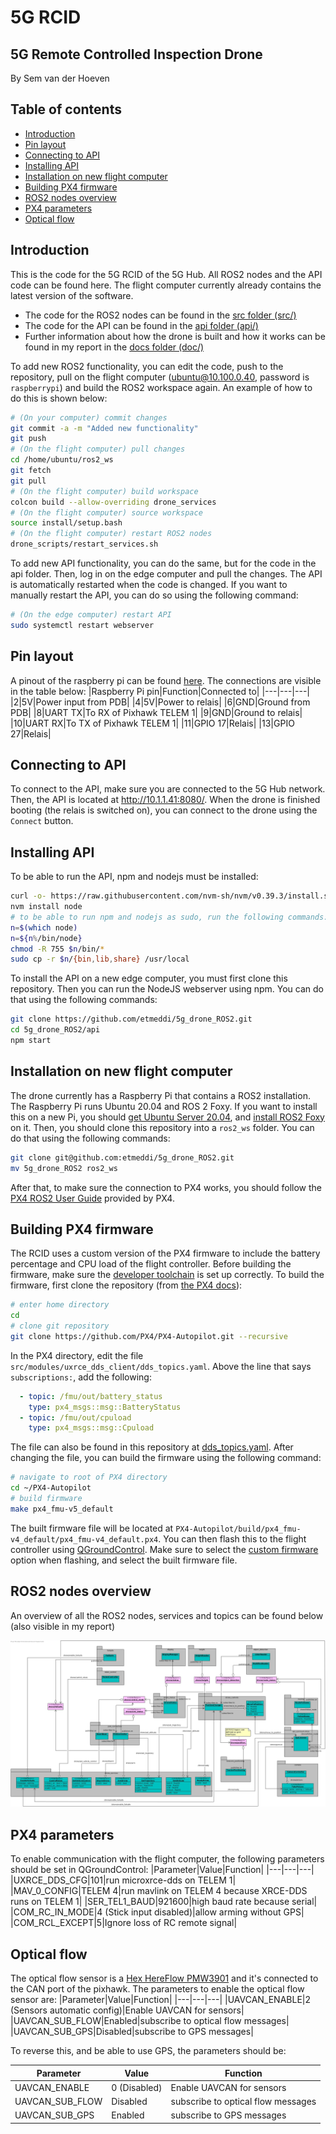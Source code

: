 # 5G RCID
## 5G Remote Controlled Inspection Drone
By Sem van der Hoeven

## Table of contents
- [Introduction](#introduction)
- [Pin layout](#pin-layout)
- [Connecting to API](#connecting-to-api)
- [Installing API](#installing-api)
- [Installation on new flight computer](#installation-on-new-flight-computer)
- [Building PX4 firmware](#building-px4-firmware)
- [ROS2 nodes overview](#ros2-nodes-overview)
- [PX4 parameters](#px4-parameters)
- [Optical flow](#optical-flow)

## Introduction
This is the code for the 5G RCID of the 5G Hub. All ROS2 nodes and the API code can be found here. The flight computer currently already contains the latest version of the software. 
- The code for the ROS2 nodes can be found in the [src folder (src/)](/src/)
- The code for the API can be found in the [api folder (api/)](/api/)
- Further information about how the drone is built and how it works can be found in my report in the [docs folder (doc/)](/doc/)

To add new ROS2 functionality, you can edit the code, push to the repository, pull on the flight computer (ubuntu@10.100.0.40, password is `raspberrypi`) and build the ROS2 workspace again. An example of how to do this is shown below:
```bash
# (On your computer) commit changes
git commit -a -m "Added new functionality"
git push
# (On the flight computer) pull changes
cd /home/ubuntu/ros2_ws
git fetch
git pull
# (On the flight computer) build workspace
colcon build --allow-overriding drone_services
# (On the flight computer) source workspace
source install/setup.bash
# (On the flight computer) restart ROS2 nodes
drone_scripts/restart_services.sh
```
To add new API functionality, you can do the same, but for the code in the api folder. Then, log in on the edge computer and pull the changes. The API is automatically restarted when the code is changed. If you want to manually restart the API, you can do so using the following command:
```bash
# (On the edge computer) restart API
sudo systemctl restart webserver
```
## Pin layout
A pinout of the raspberry pi can be found [here](https://www.raspberrypi.com/documentation/computers/raspberry-pi.html). The connections are visible in the table below:
|Raspberry Pi pin|Function|Connected to|
|---|---|---|
|2|5V|Power input from PDB|
|4|5V|Power to relais|
|6|GND|Ground from PDB|
|8|UART TX|To RX of Pixhawk TELEM 1|
|9|GND|Ground to relais|
|10|UART RX|To TX of Pixhawk TELEM 1|
|11|GPIO 17|Relais|
|13|GPIO 27|Relais|

## Connecting to API
To connect to the API, make sure you are connected to the 5G Hub network. Then, the API is located at http://10.1.1.41:8080/. When the drone is finished booting (the relais is switched on), you can connect to the drone using the `Connect` button.

## Installing API
To be able to run the API, npm and nodejs must be installed:
```bash
curl -o- https://raw.githubusercontent.com/nvm-sh/nvm/v0.39.3/install.sh | bash
nvm install node
# to be able to run npm and nodejs as sudo, run the following commands:
n=$(which node)
n=${n%/bin/node}
chmod -R 755 $n/bin/* 
sudo cp -r $n/{bin,lib,share} /usr/local 
```
To install the API on a new edge computer, you must first clone this repository. Then you can run the NodeJS webserver using npm. You can do that using the following commands:
```bash
git clone https://github.com/etmeddi/5g_drone_ROS2.git
cd 5g_drone_ROS2/api
npm start
```
## Installation on new flight computer
The drone currently has a Raspberry Pi that contains a ROS2 installation. The Raspberry Pi runs Ubuntu 20.04 and ROS 2 Foxy. If you want to install this on a new Pi, you should [get Ubuntu Server 20.04](https://ubuntu.com/download/server#downloads), and [install ROS2 Foxy](https://docs.ros.org/en/foxy/Installation/Ubuntu-Install-Debians.html) on it. Then, you should clone this repository into a `ros2_ws` folder. You can do that using the following commands:
```bash
git clone git@github.com:etmeddi/5g_drone_ROS2.git
mv 5g_drone_ROS2 ros2_ws
```

After that, to make sure the connection to PX4 works, you should follow the [PX4 ROS2 User Guide](https://docs.px4.io/main/en/ros/ros2_comm.html#installation-setup) provided by PX4.

## Building PX4 firmware
The RCID uses a custom version of the PX4 firmware to include the battery percentage and CPU load of the flight controller. Before building the firmware, make sure the [developer toolchain](https://docs.px4.io/main/en/dev_setup/dev_env.html) is set up correctly. To build the firmware, first clone the repository (from [the PX4 docs](https://docs.px4.io/main/en/dev_setup/building_px4.html)):
```bash
# enter home directory
cd
# clone git repository
git clone https://github.com/PX4/PX4-Autopilot.git --recursive
```
In the PX4 directory, edit the file `src/modules/uxrce_dds_client/dds_topics.yaml`. Above the line that says `subscriptions:`, add the following:
```yaml
  - topic: /fmu/out/battery_status
    type: px4_msgs::msg::BatteryStatus
  - topic: /fmu/out/cpuload
    type: px4_msgs::msg::Cpuload
```
The file can also be found in this repository at [dds_topics.yaml](dds_topics.yaml). After changing the file, you can build the firmware using the following command:
```bash
# navigate to root of PX4 directory
cd ~/PX4-Autopilot
# build firmware
make px4_fmu-v5_default
```
The built firmware file will be located at `PX4-Autopilot/build/px4_fmu-v4_default/px4_fmu-v4_default.px4`. You can then flash this to the flight controller using [QGroundControl](http://qgroundcontrol.com/). Make sure to select the [custom firmware](https://docs.px4.io/main/en/config/firmware.html#installing-px4-master-beta-or-custom-firmware) option when flashing, and select the built firmware file.
## ROS2 nodes overview
An overview of all the ROS2 nodes, services and topics can be found below (also visible in my report)

![ROS2 nodes overview](/doc/ROSNodes.jpg)

## PX4 parameters
To enable communication with the flight computer, the following parameters should be set in QGroundControl:
|Parameter|Value|Function|
|---|---|---|
|UXRCE_DDS_CFG|101|run microxrce-dds on TELEM 1|
|MAV_0_CONFIG|TELEM 4|run mavlink on TELEM 4 because XRCE-DDS runs on TELEM 1|
|SER_TEL1_BAUD|921600|high baud rate because serial|
|COM_RC_IN_MODE|4 (Stick input disabled)|allow arming without GPS|
|COM_RCL_EXCEPT|5|Ignore loss of RC remote signal|

## Optical flow
The optical flow sensor is a [Hex HereFlow PMW3901](https://docs.px4.io/main/en/sensor/pmw3901.html#hex-hereflow-pmw3901-optical-flow-sensor) and it's connected to the CAN port of the pixhawk. The parameters to enable the optical flow sensor are:
|Parameter|Value|Function|
|---|---|---|
|UAVCAN_ENABLE|2 (Sensors automatic config)|Enable UAVCAN for sensors|
|UAVCAN_SUB_FLOW|Enabled|subscribe to optical flow messages|
|UAVCAN_SUB_GPS|Disabled|subscribe to GPS messages|

To reverse this, and be able to use GPS, the parameters should be:

|Parameter|Value|Function|
|---|---|---|
|UAVCAN_ENABLE|0 (Disabled)|Enable UAVCAN for sensors|
|UAVCAN_SUB_FLOW|Disabled|subscribe to optical flow messages|
|UAVCAN_SUB_GPS|Enabled|subscribe to GPS messages|



